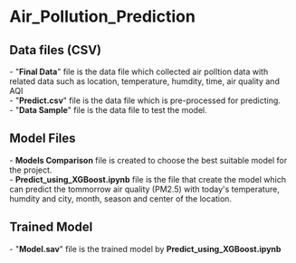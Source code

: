 # Air_Pollution_Prediction
<h2>Data files (CSV)</h2>
- "<b>Final Data</b>" file is the data file which collected air polltion data with related data such as location, temperature, humdity, time, air quality and AQI<br>
- "<b>Predict.csv</b>" file is the data file which is pre-processed for predicting. <br>
- "<b>Data Sample</b>" file is the data file to test the model.<br>
<h2>Model Files</h2>
- <b>Models Comparison</b> file is created to choose the best suitable model for the project.<br>
- <b>Predict_using_XGBoost.ipynb</b> file is the file that create the model which can predict the tommorrow air quality (PM2.5) with today's temperature, humdity and city, month, season and center of the location.
<h2> Trained Model </h2>
- "<b>Model.sav</b>" file is the trained model by <b>Predict_using_XGBoost.ipynb</b>
